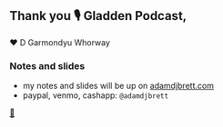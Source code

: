 ## Thank you 🎙 Gladden Podcast,
❤️ D Garmondyu Whorway
### Notes and slides
 - my notes and slides will be up on [adamdjbrett.com](https://adamdjbrett.com)
 - paypal, venmo, cashapp: `@adamdjbrett`

[🦄](https://www.adamdjbrett.com/nocode-slides)
